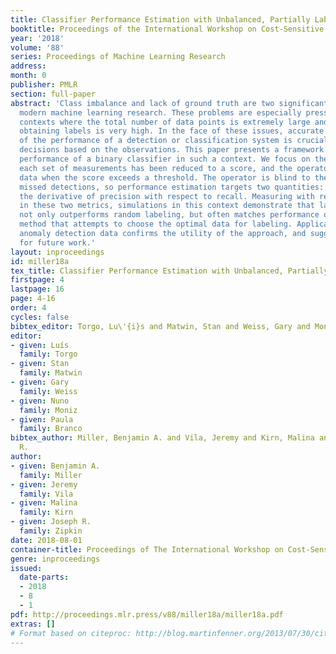 ```yaml
---
title: Classifier Performance Estimation with Unbalanced, Partially Labeled Data
booktitle: Proceedings of the International Workshop on Cost-Sensitive Learning (COST2018)
year: '2018'
volume: '88'
series: Proceedings of Machine Learning Research
address: 
month: 0
publisher: PMLR
section: full-paper
abstract: 'Class imbalance and lack of ground truth are two significant problems in
  modern machine learning research. These problems are especially pressing in operational
  contexts where the total number of data points is extremely large and the cost of
  obtaining labels is very high. In the face of these issues, accurate estimation
  of the performance of a detection or classification system is crucial to inform
  decisions based on the observations. This paper presents a framework for estimating
  performance of a binary classifier in such a context. We focus on the scenario where
  each set of measurements has been reduced to a score, and the operator only investigates
  data when the score exceeds a threshold. The operator is blind to the number of
  missed detections, so performance estimation targets two quantities: recall and
  the derivative of precision with respect to recall. Measuring with respect to error
  in these two metrics, simulations in this context demonstrate that labeling outliers
  not only outperforms random labeling, but often matches performance of an adaptive
  method that attempts to choose the optimal data for labeling. Application to real
  anomaly detection data confirms the utility of the approach, and suggests direction
  for future work.'
layout: inproceedings
id: miller18a
tex_title: Classifier Performance Estimation with Unbalanced, Partially Labeled Data
firstpage: 4
lastpage: 16
page: 4-16
order: 4
cycles: false
bibtex_editor: Torgo, Lu\'{i}s and Matwin, Stan and Weiss, Gary and Moniz, Nuno and Branco, Paula
editor: 
- given: Luís
  family: Torgo
- given: Stan
  family: Matwin
- given: Gary
  family: Weiss
- given: Nuno
  family: Moniz
- given: Paula
  family: Branco
bibtex_author: Miller, Benjamin A. and Vila, Jeremy and Kirn, Malina and Zipkin, Joseph
  R.
author:
- given: Benjamin A.
  family: Miller
- given: Jeremy
  family: Vila
- given: Malina
  family: Kirn
- given: Joseph R.
  family: Zipkin
date: 2018-08-01
container-title: Proceedings of The International Workshop on Cost-Sensitive Learning
genre: inproceedings
issued:
  date-parts:
  - 2018
  - 8
  - 1
pdf: http://proceedings.mlr.press/v88/miller18a/miller18a.pdf
extras: []
# Format based on citeproc: http://blog.martinfenner.org/2013/07/30/citeproc-yaml-for-bibliographies/
---
```

